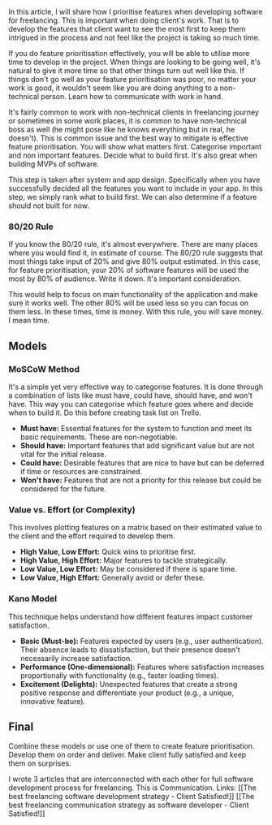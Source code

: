 In this article, I will share how I prioritise features when developing software for freelancing. This is important when doing client's work. That is to develop the features that client want to see the most first to keep them intrigued in the process and not feel like the project is taking so much time.

If you do feature prioritisation effectively, you will be able to utilise more time to develop in the project. When things are looking to be going well, it's natural to give it more time so that other things turn out well like this. If things don't go well as your feature prioritisation was poor, no matter your work is good, it wouldn't seem like you are doing anything to a non-technical person. Learn how to communicate with work in hand. 

It's fairly common to work with non-technical clients in freelancing journey or sometimes in some work places, it is common to have non-technical boss as well (he might pose like he knows everything but in real, he doesn't). This is common issue and the best way to mitigate is effective feature prioritisation. You will show what matters first. Categorise important and non important features. Decide what to build first. It's also great when building MVPs of software. 

This step is taken after system and app design. Specifically when you have successfully decided all the features you want to include in your app. In this step, we simply rank what to build first. We can also determine if a feature should not built for now.

### 80/20 Rule
If you know the 80/20 rule, it's almost everywhere. There are many places where you would find it, in estimate of course. The 80/20 rule suggests that most things take input of 20% and give 80% output estimated. In this case, for feature prioritisation, your 20% of software features will be used the most by 80% of audience. Write it down. It's important consideration.

This would help to focus on main functionality of the application and make sure it works well. The other 80% will be used less so you can focus on them less. In these times, time is money. With this rule, you will save money. I mean time. 

## Models
### MoSCoW Method
It's a simple yet very effective way to categorise features. It is done through a combination of lists like must have, could have, should have, and won't have. This way you can categorise which feature goes where and decide when to build it. Do this before creating task list on Trello.

*   **Must have:** Essential features for the system to function and meet its basic requirements. These are non-negotiable.
*   **Should have:** Important features that add significant value but are not vital for the initial release.
*   **Could have:** Desirable features that are nice to have but can be deferred if time or resources are constrained.
*   **Won't have:** Features that are not a priority for this release but could be considered for the future.

### Value vs. Effort (or Complexity)
This involves plotting features on a matrix based on their estimated value to the client and the effort required to develop them.

*   **High Value, Low Effort:** Quick wins to prioritise first.
*   **High Value, High Effort:** Major features to tackle strategically.
*   **Low Value, Low Effort:**  May be considered if there is spare time.
*   **Low Value, High Effort:**  Generally avoid or defer these.

### Kano Model
This technique helps understand how different features impact customer satisfaction.

*   **Basic (Must-be):** Features expected by users (e.g., user authentication). Their absence leads to dissatisfaction, but their presence doesn't necessarily increase satisfaction.
*   **Performance (One-dimensional):** Features where satisfaction increases proportionally with functionality (e.g., faster loading times).
*   **Excitement (Delights):** Unexpected features that create a strong positive response and differentiate your product (e.g., a unique, innovative feature).

## Final

Combine these models or use one of them to create feature prioritisation. Develop them on order and deliver. Make client fully satisfied and keep them on surprises.

I wrote 3 articles that are interconnected with each other for full software development process for freelancing. This is Communication.
Links:
[[The best freelancing software development strategy - Client Satisfied!]]
[[The best freelancing communication strategy as software developer - Client Satisfied!]]